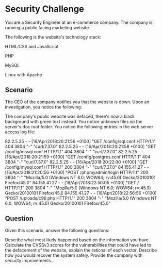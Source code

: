 # Security Challenge

You are a Security Engineer at an e-commerce company. The company is running a public facing marketing website.

The following is the website's technology stack:

HTML/CSS and JavaScript

PHP

MySQL

Linux with Apache

## Scenario
The CEO of the company notifies you that the website is down. Upon an investigation, you notice the following:

The company's public website was defaced, there's now a black background with green text instead.
You notice unknown files on the server's doc root folder.
You notice the following entries in the web server access log file:

82.2.5.25 - - [16/Apr/2018:20:21:56 +0100] "GET /config/sql.conf HTTP/1.1" 404 3804 "-" "curl/7.37.0"
82.2.5.25 - - [16/Apr/2018:20:21:58 +0100] "GET /config/mssql.conf HTTP/1.1" 404 3804 "-" "curl/7.37.0"
82.2.5.25 - - [16/Apr/2018:20:21:59 +0100] "GET /config/postgres.conf HTTP/1.1" 404 3804 "-" "curl/7.37.0"
82.2.5.25 - - [16/Apr/2018:20:22:00 +0100] "GET /config/mysql.conf HTTP/1.1" 200 3804 "-" "curl/7.37.0"
84.155.41.27 - - [16/Apr/2018:21:20:56 +0100] "POST /phpmyadmin/login HTTP/1.1" 200 3804 "-" "Mozilla/5.0 (Windows NT 6.0; WOW64; rv:45.0) Gecko/20100101 Firefox/45.0"
84.155.41.27 - - [16/Apr/2018:22:50:05 +0100] "GET / HTTP/1.1" 200 3804 "-" "Mozilla/5.0 (Windows NT 6.0; WOW64; rv:45.0) Gecko/20100101 Firefox/45.0
84.155.41.27 - - [16/Apr/2018:22:56:56 +0100] "POST /uploads/c99.php HTTP/1.1" 200 3804 "-" "Mozilla/5.0 (Windows NT 6.0; WOW64; rv:45.0) Gecko/20100101 Firefox/45.0"

## Question
Given this scenario, answer the following questions:

Describe what most likely happened based on the information you have.
Calculate the CVSSv3 scores for the vulnerabilities that could have led to the defacement of the website, explain the rational of each vector.
Describe how you would recover the system safely.
Provide the company with security improvements.
